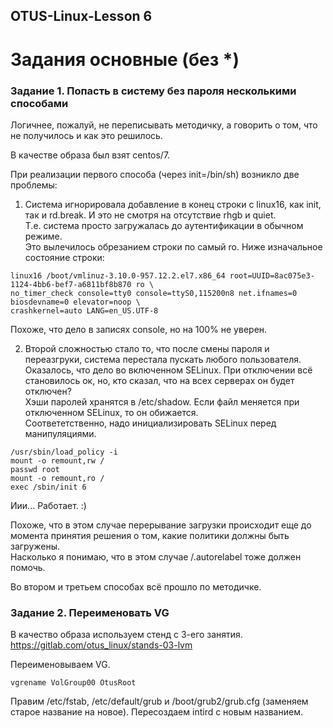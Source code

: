 ## OTUS-Linux-Lesson 6  
# Задания основные (без *)  

### Задание 1. Попасть в систему без пароля несколькими способами

Логичнее, пожалуй, не переписывать методичку, а говорить о том, что не получилось и как это решилось.  

В качестве образа был взят centos/7.  

При реализации первого способа (через init=/bin/sh) возникло две проблемы:  
1) Система игнорировала добавление в конец строки с linux16, как init, так и rd.break. И это не смотря на отсутствие rhgb и quiet.  
Т.е. система просто загружалась до аутентификации в обычном режиме.  
Это вылечилось обрезанием строки по самый ro. Ниже изначальное состояние строки:  
```
linux16 /boot/vmlinuz-3.10.0-957.12.2.el7.x86_64 root=UUID=8ac075e3-1124-4bb6-bef7-a6811bf8b870 ro \
no_timer_check console=tty0 console=ttyS0,115200n8 net.ifnames=0 biosdevname=0 elevator=noop \
crashkernel=auto LANG=en_US.UTF-8
``` 
Похоже, что дело в записях console, но на 100% не уверен.

2) Второй сложностью стало то, что после смены пароля и переазгруки, система перестала пускать любого пользователя.  
Оказалось, что дело во включенном SELinux. При отключении всё становилось ок, но, кто сказал, что на всех серверах он будет отключен?  
Хэши паролей хранятся в /etc/shadow. Если файл меняется при отключенном SELinux, то он обижается.  
Соответетственно, надо инициализировать SELinux перед манипуляциями. 
```
/usr/sbin/load_policy -i
mount -o remount,rw /
passwd root
mount -o remount,ro /
exec /sbin/init 6
```
Иии... Работает. :)

Похоже, что в этом случае перерывание загрузки происходит еще до момента принятия решения о том, какие политики должны быть загружены.  
Насколько я понимаю, что в этом случае /.autorelabel тоже должен помочь. 

Во втором и третьем способах всё прошло по методичке.

### Задание 2. Переименовать VG  

В качество образа используем стенд с 3-его занятия.
https://gitlab.com/otus_linux/stands-03-lvm  

Переименовываем VG. 
```
vgrename VolGroup00 OtusRoot 
```

Правим /etc/fstab, /etc/default/grub и /boot/grub2/grub.cfg (заменяем старое название на новое).
Пересоздаем intird c новым названием.
